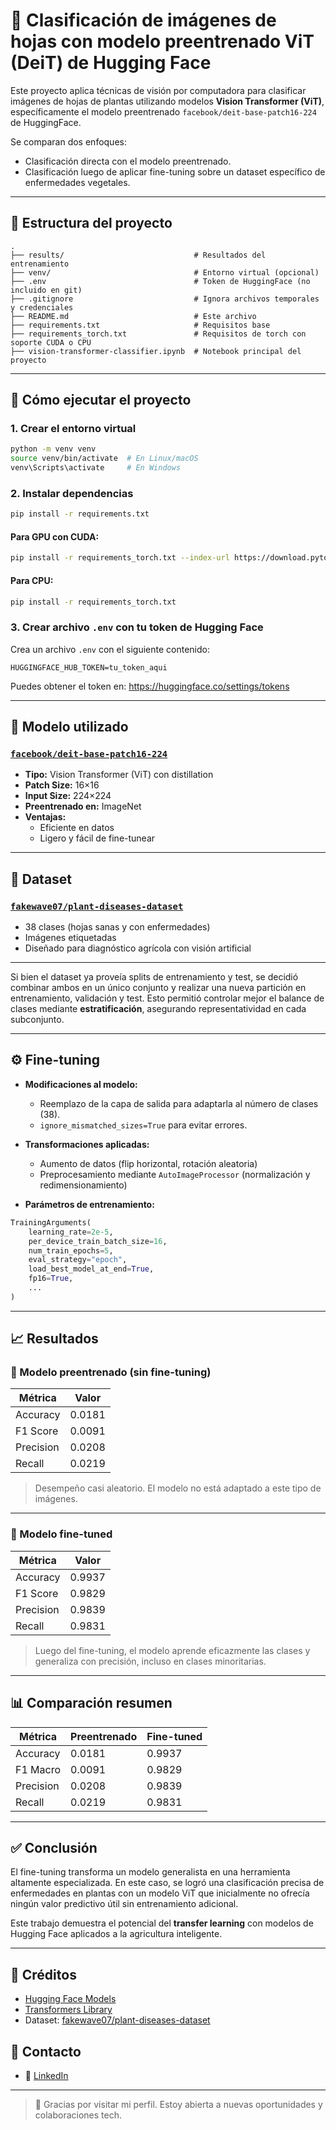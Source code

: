 # 🌿 Clasificación de imágenes de hojas con modelo preentrenado ViT (DeiT) de Hugging Face

Este proyecto aplica técnicas de visión por computadora para clasificar imágenes de hojas de plantas utilizando modelos **Vision Transformer (ViT)**, específicamente el modelo preentrenado `facebook/deit-base-patch16-224` de HuggingFace.

Se comparan dos enfoques:

- Clasificación directa con el modelo preentrenado.
- Clasificación luego de aplicar fine-tuning sobre un dataset específico de enfermedades vegetales.

---

## 📁 Estructura del proyecto

```
.
├── results/                             # Resultados del entrenamiento
├── venv/                                # Entorno virtual (opcional)
├── .env                                 # Token de HuggingFace (no incluido en git)
├── .gitignore                           # Ignora archivos temporales y credenciales
├── README.md                            # Este archivo
├── requirements.txt                     # Requisitos base
├── requirements_torch.txt               # Requisitos de torch con soporte CUDA o CPU
├── vision-transformer-classifier.ipynb  # Notebook principal del proyecto
```

---

## 🚀 Cómo ejecutar el proyecto

### 1. Crear el entorno virtual

```bash
python -m venv venv
source venv/bin/activate  # En Linux/macOS
venv\Scripts\activate     # En Windows
```

### 2. Instalar dependencias

```bash
pip install -r requirements.txt
```

#### Para GPU con CUDA:

```bash
pip install -r requirements_torch.txt --index-url https://download.pytorch.org/whl/cu124
```

#### Para CPU:

```bash
pip install -r requirements_torch.txt
```

### 3. Crear archivo `.env` con tu token de Hugging Face

Crea un archivo `.env` con el siguiente contenido:

```
HUGGINGFACE_HUB_TOKEN=tu_token_aqui
```

Puedes obtener el token en: https://huggingface.co/settings/tokens

---

## 🧠 Modelo utilizado

### [`facebook/deit-base-patch16-224`](https://huggingface.co/facebook/deit-base-patch16-224)

- **Tipo:** Vision Transformer (ViT) con distillation
- **Patch Size:** 16×16
- **Input Size:** 224×224
- **Preentrenado en:** ImageNet
- **Ventajas:**
  - Eficiente en datos
  - Ligero y fácil de fine-tunear

---

## 🌱 Dataset

### [`fakewave07/plant-diseases-dataset`](https://huggingface.co/datasets/fakewave07/plant-diseases-dataset)

- 38 clases (hojas sanas y con enfermedades)
- Imágenes etiquetadas
- Diseñado para diagnóstico agrícola con visión artificial

---

Si bien el dataset ya proveía splits de entrenamiento y test, se decidió combinar ambos en un único conjunto y realizar una nueva partición en entrenamiento, validación y test. Esto permitió controlar mejor el balance de clases mediante **estratificación**, asegurando representatividad en cada subconjunto.

---

## ⚙️ Fine-tuning

- **Modificaciones al modelo:**

  - Reemplazo de la capa de salida para adaptarla al número de clases (38).
  - `ignore_mismatched_sizes=True` para evitar errores.

- **Transformaciones aplicadas:**

  - Aumento de datos (flip horizontal, rotación aleatoria)
  - Preprocesamiento mediante `AutoImageProcessor` (normalización y redimensionamiento)

- **Parámetros de entrenamiento:**

```python
TrainingArguments(
    learning_rate=2e-5,
    per_device_train_batch_size=16,
    num_train_epochs=5,
    eval_strategy="epoch",
    load_best_model_at_end=True,
    fp16=True,
    ...
)
```

---

## 📈 Resultados

### 🔹 Modelo preentrenado (sin fine-tuning)

| Métrica   | Valor  |
| --------- | ------ |
| Accuracy  | 0.0181 |
| F1 Score  | 0.0091 |
| Precision | 0.0208 |
| Recall    | 0.0219 |

> Desempeño casi aleatorio. El modelo no está adaptado a este tipo de imágenes.

---

### 🔹 Modelo fine-tuned

| Métrica   | Valor  |
| --------- | ------ |
| Accuracy  | 0.9937 |
| F1 Score  | 0.9829 |
| Precision | 0.9839 |
| Recall    | 0.9831 |

> Luego del fine-tuning, el modelo aprende eficazmente las clases y generaliza con precisión, incluso en clases minoritarias.

---

## 📊 Comparación resumen

| Métrica   | Preentrenado | Fine-tuned |
| --------- | ------------ | ---------- |
| Accuracy  | 0.0181       | 0.9937     |
| F1 Macro  | 0.0091       | 0.9829     |
| Precision | 0.0208       | 0.9839     |
| Recall    | 0.0219       | 0.9831     |

---

## ✅ Conclusión

El fine-tuning transforma un modelo generalista en una herramienta altamente especializada. En este caso, se logró una clasificación precisa de enfermedades en plantas con un modelo ViT que inicialmente no ofrecía ningún valor predictivo útil sin entrenamiento adicional.

Este trabajo demuestra el potencial del **transfer learning** con modelos de Hugging Face aplicados a la agricultura inteligente.

---

## 📌 Créditos

- [Hugging Face Models](https://huggingface.co/models)
- [Transformers Library](https://github.com/huggingface/transformers)
- Dataset: [fakewave07/plant-diseases-dataset](https://huggingface.co/datasets/fakewave07/plant-diseases-dataset)

## 💼 Contacto

- 🔗 [LinkedIn](https://www.linkedin.com/in/carolina-omodeo)

---

> 🌟 Gracias por visitar mi perfil. Estoy abierta a nuevas oportunidades y colaboraciones tech.
